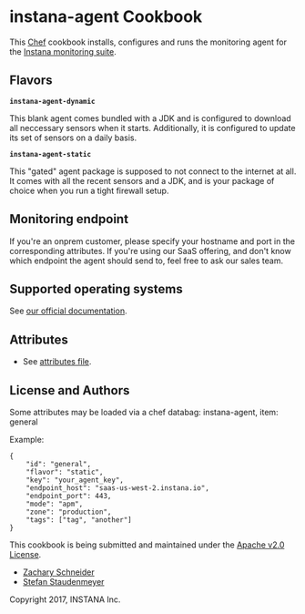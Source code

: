# instana-agent Cookbook

This [Chef](https://chef.io) cookbook installs, configures and runs the monitoring agent for the [Instana monitoring suite](https://www.instana.com).

## Flavors

**`instana-agent-dynamic`**

This blank agent comes bundled with a JDK and is configured to download all neccessary sensors when it starts. Additionally, it is configured to update its set of sensors on a daily basis.

**`instana-agent-static`**

This "gated" agent package is supposed to not connect to the internet at all. It comes with all the recent sensors and a JDK, and is your package of choice when you run a tight firewall setup.

## Monitoring endpoint

If you're an onprem customer, please specify your hostname and port in the corresponding attributes. If you're using our SaaS offering, and don't know which endpoint the agent should send to, feel free to ask our sales team.

## Supported operating systems

See [our official documentation](https://docs.instana.com).

## Attributes

* See [attributes file](https://github.com/instana/cookbook/blob/master/attributes/default.rb).

## License and Authors

Some attributes may be loaded via a chef databag: instana-agent, item: general

Example:
```
{
	"id": "general",
	"flavor": "static",
	"key": "your_agent_key",
	"endpoint_host": "saas-us-west-2.instana.io",
	"endpoint_port": 443,
	"mode": "apm",
	"zone": "production",
	"tags": ["tag", "another"]
}
```

This cookbook is being submitted and maintained under the [Apache v2.0 License](https://github.com/instana/cookbook/blob/master/LICENSE).

* [Zachary Schneider](https://github.com/sigil66 "Zachary Schneider")
* [Stefan Staudenmeyer](https://github.com/doerteDev "Stefan Staudenmeyer")

Copyright 2017, INSTANA Inc.
